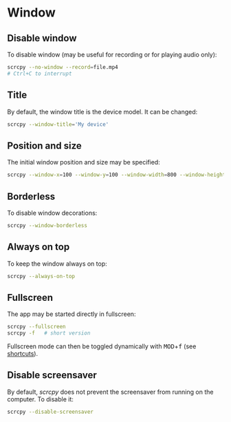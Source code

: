 # Window

## Disable window

To disable window (may be useful for recording or for playing audio only):

```bash
scrcpy --no-window --record=file.mp4
# Ctrl+C to interrupt
```

## Title

By default, the window title is the device model. It can be changed:

```bash
scrcpy --window-title='My device'
```

## Position and size

The initial window position and size may be specified:

```bash
scrcpy --window-x=100 --window-y=100 --window-width=800 --window-height=600
```

## Borderless

To disable window decorations:

```bash
scrcpy --window-borderless
```

## Always on top

To keep the window always on top:

```bash
scrcpy --always-on-top
```

## Fullscreen

The app may be started directly in fullscreen:

```bash
scrcpy --fullscreen
scrcpy -f   # short version
```

Fullscreen mode can then be toggled dynamically with <kbd>MOD</kbd>+<kbd>f</kbd>
(see [shortcuts](/reference/scrcpy/shortcuts)).


## Disable screensaver

By default, _scrcpy_ does not prevent the screensaver from running on the
computer. To disable it:

```bash
scrcpy --disable-screensaver
```
